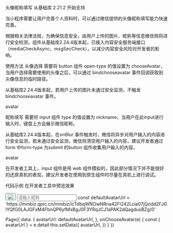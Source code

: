 头像昵称填写
从基础库 2.21.2 开始支持

当小程序需要让用户完善个人资料时，可以通过微信提供的头像昵称填写能力快速完善。

根据相关法律法规，为确保信息安全，由用户上传的图片、昵称等信息微信侧将进行安全检测，组件从基础库2.24.4版本起，已接入内容安全服务端接口（mediaCheckAsync、msgSecCheck），以减少内容安全风险对开发者的影响。

使用方法
头像选择
需要将 button 组件 open-type 的值设置为 chooseAvatar，当用户选择需要使用的头像之后，可以通过 bindchooseavatar 事件回调获取到头像信息的临时路径。

从基础库2.24.4版本起，若用户上传的图片未通过安全监测，不触发bindchooseavatar 事件。

avatar

昵称填写
需要将 input 组件 type 的值设置为 nickname，当用户在此input进行输入时，键盘上方会展示微信昵称。

从基础库2.24.4版本起，在onBlur 事件触发时，微信将异步对用户输入的内容进行安全监测，若未通过安全监测，微信将清空用户输入的内容，建议开发者通过 form 中form-type 为submit 的button 组件收集用户输入的内容。

avatar

在开发者工具上，input 组件是用 web 组件模拟的，因此部分情况下并不能很好的还原真机的表现，建议开发者在使用到原生组件时尽量在真机上进行调试。

代码示例
在开发者工具中预览效果

<button class="avatar-wrapper" open-type="chooseAvatar" bind:chooseavatar="onChooseAvatar">
  <image class="avatar" src="{{avatarUrl}}"></image>
</button> 
<input type="nickname" class="weui-input" placeholder="请输入昵称"/>
const defaultAvatarUrl = 'https://mmbiz.qpic.cn/mmbiz/icTdbqWNOwNRna42FI242Lcia07jQodd2FJGIYQfG0LAJGFxM4FbnQP6yfMxBgJ0F3YRqJCJ1aPAK2dQagdusBZg/0'

Page({
  data: {
    avatarUrl: defaultAvatarUrl,
  },
  onChooseAvatar(e) {
    const { avatarUrl } = e.detail 
    this.setData({
      avatarUrl,
    })
  }
})